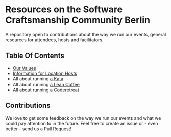 # Resources on the Software Craftsmanship Community Berlin

A repository open to contributions about the way we run our events, general resources for attendees, hosts and facilitators.

## Table Of Contents

- [Our Values](https://github.com/swkBerlin/resources/blob/master/safe_environment.md)
- [Information for Location Hosts](https://github.com/swkBerlin/resources/blob/master/general_information_for_location_hosts.md)
- All about running [a Kata](https://github.com/swkBerlin/resources/tree/master/kata)
- All about running [a Lean Coffee](https://github.com/swkBerlin/resources/tree/master/lean-coffee)
- All about running [a Coderetreat](https://github.com/swkBerlin/resources/tree/master/coderetreat)

## Contributions

We love to get some feedback on the way we run our events and what we could pay attention to in the future. Feel free to create an issue or - even better - send us a Pull Request!
